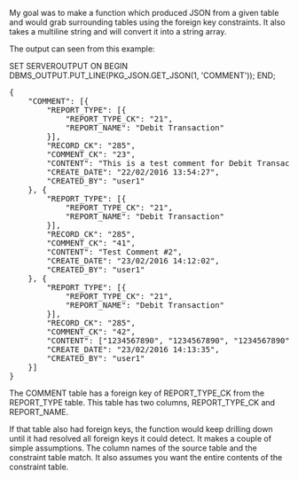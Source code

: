 My goal was to make a function which produced JSON from a given table and would grab surrounding tables using the foreign key constraints. It also takes a multiline string and will convert it into a string array. 

The output can seen from this example:

SET SERVEROUTPUT ON
BEGIN
  DBMS_OUTPUT.PUT_LINE(PKG_JSON.GET_JSON(1, 'COMMENT'));
END;

<pre>
{
    "COMMENT": [{
        "REPORT_TYPE": [{
            "REPORT_TYPE_CK": "21",
            "REPORT_NAME": "Debit Transaction"
        }],
        "RECORD_CK": "285",
        "COMMENT_CK": "23",
        "CONTENT": "This is a test comment for Debit Transaction record.",
        "CREATE_DATE": "22/02/2016 13:54:27",
        "CREATED_BY": "user1"
    }, {
        "REPORT_TYPE": [{
            "REPORT_TYPE_CK": "21",
            "REPORT_NAME": "Debit Transaction"
        }],
        "RECORD_CK": "285",
        "COMMENT_CK": "41",
        "CONTENT": "Test Comment #2",
        "CREATE_DATE": "23/02/2016 14:12:02",
        "CREATED_BY": "user1"
    }, {
        "REPORT_TYPE": [{
            "REPORT_TYPE_CK": "21",
            "REPORT_NAME": "Debit Transaction"
        }],
        "RECORD_CK": "285",
        "COMMENT_CK": "42",
        "CONTENT": ["1234567890", "1234567890", "1234567890"],
        "CREATE_DATE": "23/02/2016 14:13:35",
        "CREATED_BY": "user1"
    }]
}
</pre>

The COMMENT table has a foreign key of REPORT_TYPE_CK from the REPORT_TYPE table. This table has two columns, REPORT_TYPE_CK and REPORT_NAME.

If that table also had foreign keys, the function would keep drilling down until it had resolved all foreign keys it could detect. 
It makes a couple of simple assumptions. The column names of the source table and the constraint table match. It also assumes you want the entire contents of the constraint table. 
